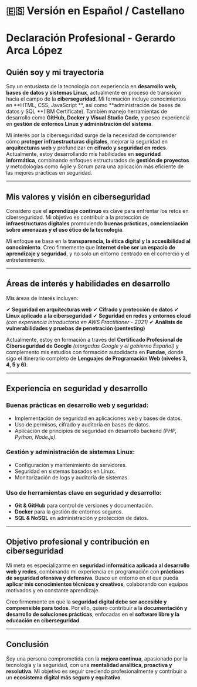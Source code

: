 # 🇪🇸 Versión en Español / Castellano

# **Declaración Profesional - Gerardo Arca López**

##  Quién soy y mi trayectoria

Soy un entusiasta de la tecnología con experiencia en **desarrollo web, bases de datos y sistemas Linux**, actualmente en proceso de transición hacia el campo de la **ciberseguridad**. Mi formación incluye conocimientos en **HTML, CSS, JavaScript **, así como **administración de bases de datos y SQL **(IBM Certificate). También manejo herramientas de desarrollo como **GitHub, Docker y Visual Studio Code**, y poseo experiencia en **gestión de entornos Linux y administración del sistema**.

Mi interés por la ciberseguridad surge de la necesidad de comprender cómo **proteger infraestructuras digitales**, mejorar la seguridad en **arquitecturas web** y profundizar en **cifrado y seguridad en redes**. Actualmente, estoy desarrollando mis habilidades en **seguridad informática**, combinando enfoques estructurados de **gestión de proyectos** y metodologías como Agile y Scrum para una aplicación más eficiente de las mejores prácticas en seguridad.

---

##  Mis valores y visión en ciberseguridad

Considero que el **aprendizaje continuo** es clave para enfrentar los retos en ciberseguridad. Mi objetivo es contribuir a la protección de **infraestructuras digitales** promoviendo **buenas prácticas, concienciación sobre amenazas y el uso ético de la tecnología**.

Mi enfoque se basa en la **transparencia, la ética digital y la accesibilidad al conocimiento**. Creo firmemente que **Internet debe ser un espacio de aprendizaje y seguridad**, y no solo un entorno centrado en el comercio y el entretenimiento.

---

##  Áreas de interés y habilidades en desarrollo

Mis áreas de interés incluyen:

✔ **Seguridad en arquitecturas web** 
✔ **Cifrado y protección de datos** 
✔ **Linux aplicado a la ciberseguridad** 
✔ **Seguridad en redes y entornos cloud** *(con experiencia introductoria en AWS Practitioner - 2021)* 
✔ **Análisis de vulnerabilidades y pruebas de penetración (pentesting)** 

Actualmente, estoy en formación a través del **Certificado Profesional de Ciberseguridad de Google** *(otorgadas Google y el gobierno Español)* y complemento mis estudios con formación autodidacta en **Fundae**, donde sigo el itinerario completo de **Lenguajes de Programación Web (niveles 3, 4, 5 y 6)**.

---

##  Experiencia en seguridad y desarrollo

### Buenas prácticas en desarrollo web y seguridad:
- Implementación de seguridad en aplicaciones web y bases de datos.
- Uso de permisos, cifrado y auditoría en bases de datos.
- Aplicación de principios de seguridad en desarrollo backend *(PHP, Python, Node.js)*.

### Gestión y administración de sistemas Linux:
- Configuración y mantenimiento de servidores.
- Seguridad en sistemas basados en Linux.
- Monitorización de logs y auditoría de sistemas.

### Uso de herramientas clave en seguridad y desarrollo:
- **Git & GitHub** para control de versiones y documentación.
- **Docker** para la gestión de entornos seguros.
- **SQL & NoSQL** en administración y protección de datos.

---

##  Objetivo profesional y contribución en ciberseguridad

Mi meta es especializarme en **seguridad informática aplicada al desarrollo web y redes**, combinando mi experiencia en programación con **prácticas de seguridad ofensiva y defensiva**. Busco un entorno en el que pueda **aplicar mis conocimientos técnicos y creativos**, colaborando con equipos motivados y en constante aprendizaje.

Creo firmemente en que la **seguridad digital debe ser accesible y comprensible para todos**. Por ello, quiero contribuir a la **documentación y desarrollo de soluciones prácticas**, enfocadas en el **software libre y la educación en ciberseguridad**.

---

##  Conclusión

Soy una persona comprometida con la **mejora continua**, apasionado por la tecnología y la seguridad, con una **mentalidad analítica, proactiva y resolutiva**. Mi objetivo es seguir creciendo profesionalmente y contribuir a un **ecosistema digital más seguro y equitativo**.







